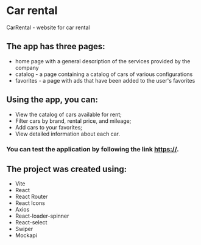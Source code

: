 # Car rental

CarRental - website for car rental

## The app has three pages:

- home page with a general description of the services provided by the company
- catalog - a page containing a catalog of cars of various configurations
- favorites - a page with ads that have been added to the user's favorites

## Using the app, you can:

- View the catalog of cars available for rent;
- Filter cars by brand, rental price, and mileage;
- Add cars to your favorites;
- View detailed information about each car.

### You can test the application by following the link [https://](https://).

## The project was created using:

- Vite
- React
- React Router
- React Icons
- Axios
- React-loader-spinner
- React-select
- Swiper
- Mockapi
